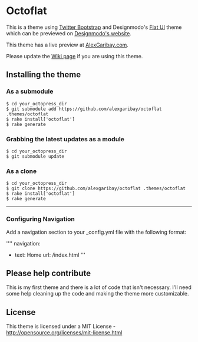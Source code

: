 Octoflat
======

This is a theme using [Twitter Bootstrap]("http://twitter.github.io/bootstrap/") and Designmodo's [Flat UI]("https://github.com/designmodo/Flat-UI") theme which can be previewed on [Designmodo's website]("http://designmodo.com/flat-free/").

This theme has a live preview at [AlexGaribay.com](http://alexgaribay.com).

Please update the [Wiki page](https://github.com/alexgaribay/octoflat/wiki/Sites-Using-Octoflat) if you are using this theme.

## Installing the theme

### As a submodule ###

````
$ cd your_octopress_dir
$ git submodule add https://github.com/alexgaribay/octoflat .themes/octoflat
$ rake install['octoflat']
$ rake generate
````

### Grabbing the latest updates as a module ####

````
$ cd your_octopress_dir
$ git submodule update
````

### As a clone ###
````
$ cd your_octopress_dir
$ git clone https://github.com/alexgaribay/octoflat .themes/octoflat
$ rake install['octoflat']
$ rake generate
````

---------

### Configuring Navigation ###
Add a navigation section to your _config.yml file with the following format:

''''
navigation:
- text: Home
  url: /index.html
'''


## Please help contribute ##
This is my first theme and there is a lot of code that isn't necessary. I'll need some help cleaning up the code and making the theme more customizable.

## License ##
This theme is licensed under a MIT License - http://opensource.org/licenses/mit-license.html
